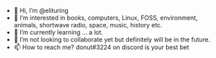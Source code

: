 - 👋 Hi, I’m @elituring
- 👀 I’m interested in books, computers, Linux, FOSS, environment, animals, shortwave radio, space, music, history etc. 
- 🌱 I’m currently learning ... a lot.
- 💞️ I’m not looking to collaborate yet but definitely will be in the future.
- 📫 How to reach me? donut#3224 on discord is your best bet

<!---
elituring/elituring is a ✨ special ✨ repository because its `README.md` (this file) appears on your GitHub profile.
You can click the Preview link to take a look at your changes.
--->
